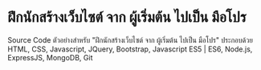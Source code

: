 ฝึกนักสร้างเว็บไซต์ จาก ผู้เริ่มต้น ไปเป็น มือโปร
========================================
Source Code ตัวอย่างสำหรับ "ฝึกนักสร้างเว็บไซต์ จาก ผู้เริ่มต้น ไปเป็น มือโปร" ประกอบด้วย HTML, CSS, Javascript, JQuery, Bootstrap, Javascript ES5 | ES6, Node.js, ExpressJS, MongoDB, Git

